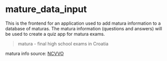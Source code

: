 # mature_data_input

This is the frontend for an application used to add matura information to a database of maturas. The matura information (questions and answers) will be used to create a quiz app for matura exams.

> matura - final high school exams in Croatia


matura info source: [NCVVO](https://www.ncvvo.hr/kategorija/drzavna-matura/provedeni-ispiti/)
